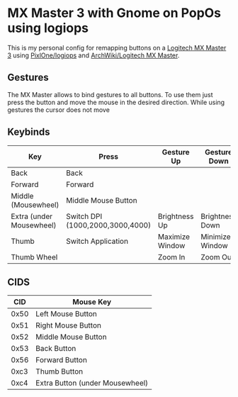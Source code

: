 # MX Master 3 with Gnome on PopOs using logiops
This is my personal config for remapping buttons on a 
[Logitech MX Master 3](https://www.logitech.com/en-us/product/mx-master-3.910-005620.html?page=mx-for-coding) using [PixlOne/logiops](https://github.com/PixlOne/logiops) and [ArchWiki/Logitech MX Master](https://wiki.archlinux.org/title/Logitech_MX_Master).

## Gestures
The MX Master allows to bind gestures to all buttons. To use them just press the button and move the mouse in the desired direction. While using gestures the cursor does not move

## Keybinds
Key | Press | Gesture Up | Gesture Down | Gesture Left | Gesture Right
----|-------|------------|--------------|---------------|-------------
Back|Back
Forward|Forward
Middle (Mousewheel)|Middle Mouse Button
Extra (under Mousewheel)|Switch DPI (1000,2000,3000,4000)|Brightness Up|Brightness Down|Volume Down|Volume Up
Thumb|Switch Application|Maximize Window|Minimize Window|Maximize Left|Maximize Right
Thumb Wheel||Zoom In|Zoom Out
## CIDS

CID|Mouse Key
---|---------
0x50|Left Mouse Button
0x51|Right Mouse Button
0x52|Middle Mouse Button
0x53|Back Button
0x56|Forward Button
0xc3|Thumb Button
0xc4|Extra Button (under Mousewheel)
